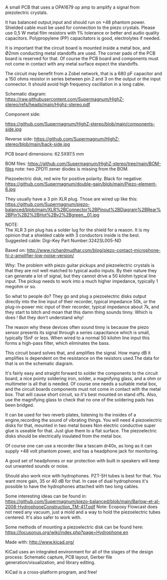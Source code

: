 A small PCB that uses a  OPA1679 op amp to amplify a signal from piezolectric crystals.



It has balanced output,input and should run on +48 phantom power.
Shielded cable must be used for connection to the piezo crystals.
Please use 0,5 W metal film resistors with 1% tolerance or better and audio quality capacitors.
Polypropylene (PP) capacitators is good, electrolytes if needed.

It is important that the circuit board is mounted inside a metal box, and Ø2mm conducting metal standoffs are used.
The corner pads of the PCB board is reserved for that.
Of course the PCB board and components must not come in contact with any metal surface expect the standoffs.

The circuit may benefit from a Zobel network, that is a 680 pF capacitor and a 150 ohms resistor in series between pin 2 and 3 on the output or the input connector. It should avoid high frequency oscillation in a long cable.

Schematic diagram: 
https://raw.githubusercontent.com/Supermagnum/HighZ-stereo/refs/heads/main/Highz-stereo.pdf

Component side:

https://github.com/Supermagnum/HighZ-stereo/blob/main/components-side.jpg

Reverse side:
https://github.com/Supermagnum/HighZ-stereo/blob/main/back-side.jpg

PCB board dimensions: 62.5X97.5 mm

BOM files:
https://github.com/Supermagnum/HighZ-stereo/tree/main/BOM-files
note: two ZPD11 zener diodes is missing from the BOM.

Piezoelectric disk, red wire for positive polarity.
Black for negative: https://github.com/Supermagnum/double-gain/blob/main/Piezo-element-6.jpg

They usually have a 3 pin XLR plug. Those are wired up like this: https://github.com/Supermagnum/piezo-balanced/blob/main/XLR%2BConnector%2BPinout%2BDiagram%2BRear%2BPin%2B2%2BHot%2Bv2%2Bgreen__01.jpg

NOTE:  
The XLR 3 pin plug has a solder lug for the shield for a reason.
It is my opinion that a shielded cable with 3 conductors inside is the best.
Suggested cable: Digi-Key Part Number:3242SL005-ND

Based on:
http://www.richardmudhar.com/blog/piezo-contact-microphone-hi-z-amplifier-low-noise-version/

Why: The problem with piezo guitar pickups and piezoelectric crystals is that they are not well matched to typical audio inputs. By their nature they can generate a lot of signal, but they cannot drive a 50 kilohm typical line input. The pickup needs to work into a much higher impedance, typically 1 megohm or so.

So what to people do? They go and plug a piezoelectric disks output directly into the line input of their recorder, typical impedance 50k, or the plug-in-power mic input of their recorder, typical impedance about 7k, and they start to bitch and moan that this damn thing sounds tinny. Which is does ! But they don't understand why!

The reason why these devices often sound tinny is because the piezo sensor presents its signal through a series capacitance which is small, typically 15nF or less. When wired to a normal 50 kilohm line input this forms a high-pass filter, which eliminates the bass.

This circuit board solves that, and amplifies the signal. How many dB it amplifies is dependent on the resistance on the resistors used.The data for that is on the schematic diagram.

It's fairly easy and straight forward to solder the components to the circuit board, a nice pointy soldering iron, solder, a magnifying glass, and a ohm or multimeter is all that is needed. Of course one needs a suitable metal box, and the circuit boards components must not come in contact with the metal box. That will cause short circuit, so it's best mounted on stand offs. Also, use the magnifying glass to check that no one of the soldering pads has been bridged.

It can be used for two reverb plates, listening to the insides of a engine,recording the sound of vibrating things. You will need 4 piezoelectric disks for that, mounted in two metal boxes Non electric conductive super glue is useable for that. Just glue them to a flat surface. The piezoelectric disks should be electrically insulated from the metal box.

Of course one can use a recorder like a tascam dr40x, as long as it can supply +48 volt phantom power, and has a headphone jack for monitoring.

A good set of headphones or ear protection with built in speakers will keep out unwanted sounds or noise.

Should also work nice with hydrophones. PZT-5H tubes is best for that. You want more gain, 35 or 40 dB for that. 
In case of dual hydrophones it's possible to have the hydrophones attached with two long cables. 

Some interesting ideas can be found in: https://github.com/Supermagnum/piezo-balanced/blob/main/Barlow-et-al-2008-HydrophoneConstruction_TM-417.pdf Note: Ecopoxy Flowcast does not need any vacuum, just a mold and a way to hold the piezoelectric tubes centered. It's also safer to work with.

Some methods of mounting a piezoelectric disk can be found here: https://locusonus.org/wiki/index.php?page=Hydrophone.en

Made with: http://www.kicad.org/

KiCad uses an integrated environment for all of the stages of the design process: Schematic capture, PCB layout, Gerber file generation/visualization, and library editing.

KiCad is a cross-platform program, and free!



